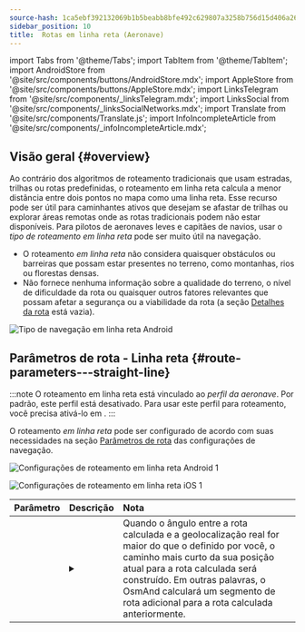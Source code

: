 ```yaml
---
source-hash: 1ca5ebf392132069b1b5beabb8bfe492c629807a3258b756d15d406a2613de59
sidebar_position: 10
title:  Rotas em linha reta (Aeronave)
---
```

import Tabs from '@theme/Tabs';
import TabItem from '@theme/TabItem';
import AndroidStore from '@site/src/components/buttons/AndroidStore.mdx';
import AppleStore from '@site/src/components/buttons/AppleStore.mdx';
import LinksTelegram from '@site/src/components/_linksTelegram.mdx';
import LinksSocial from '@site/src/components/_linksSocialNetworks.mdx';
import Translate from '@site/src/components/Translate.js';
import InfoIncompleteArticle from '@site/src/components/_infoIncompleteArticle.mdx';


<InfoIncompleteArticle/>


## Visão geral {#overview}

Ao contrário dos algoritmos de roteamento tradicionais que usam estradas, trilhas ou rotas predefinidas, o roteamento em linha reta calcula a menor distância entre dois pontos no mapa como uma linha reta. Esse recurso pode ser útil para caminhantes ativos que desejam se afastar de trilhas ou explorar áreas remotas onde as rotas tradicionais podem não estar disponíveis. Para pilotos de aeronaves leves e capitães de navios, usar o *tipo de roteamento em linha reta* pode ser muito útil na navegação.

<!-- ![Exemplo de navegação em linha reta Android 1](@site/static/img/navigation/routing/straight_line_routing_andr_1.png) ![Exemplo de navegação em linha reta Android 1](@site/static/img/navigation/routing/straight_line_routing_andr_2.png) -->

- O roteamento *em linha reta* não considera quaisquer obstáculos ou barreiras que possam estar presentes no terreno, como montanhas, rios ou florestas densas.
- Não fornece nenhuma informação sobre a qualidade do terreno, o nível de dificuldade da rota ou quaisquer outros fatores relevantes que possam afetar a segurança ou a viabilidade da rota (a seção [Detalhes da rota](../setup/route-details.md) está vazia).

![Tipo de navegação em linha reta Android](@site/static/img/navigation/routing/straight_line_routing_andr.png)


## Parâmetros de rota - Linha reta {#route-parameters---straight-line}

:::note
O roteamento em linha reta está vinculado ao *perfil da aeronave*. Por padrão, este perfil está desativado. Para usar este perfil para roteamento, você precisa ativá-lo em *<Translate android="true" ids="shared_string_menu,shared_string_settings,application_profiles"/>*.
:::

O roteamento *em linha reta* pode ser configurado de acordo com suas necessidades na seção [Parâmetros de rota](../guidance/navigation-settings.md#route-parameters) das configurações de navegação.

<Tabs groupId="operating-systems" queryString="current-os">

<TabItem value="android" label="Android">

![Configurações de roteamento em linha reta Android 1](@site/static/img/navigation/routing/aircraft_routing_andr.png)

</TabItem>

<TabItem value="ios" label="iOS">

![Configurações de roteamento em linha reta iOS 1](@site/static/img/navigation/routing/straight_line_ios.png)

</TabItem>

</Tabs>

| Parâmetro | Descrição | Nota |
|:------------|:---------------|:---------------|
| *<Translate android="true" ids="recalc_angle_dialog_title"/>* | <details><summary> <Translate android="true" ids="recalc_angle_dialog_descr"/> </summary>![Recálculo em linha reta Android](@site/static/img/navigation/routing/straight_line_recalculation_andr.png) </details> | Quando o ângulo entre a rota calculada e a geolocalização real for maior do que o definido por você, o caminho mais curto da sua posição atual para a rota calculada será construído. Em outras palavras, o OsmAnd calculará um segmento de rota adicional para a rota calculada anteriormente. |